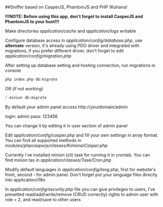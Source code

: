 ##Sniffer based on CasperJS, PhantomJS and PHP (Kohana)

**!!!NOTE: Before using this app, don't forget to install CasperJS and PhantomJS to your host!!!**

Make directories *application/cache* and *application/logs* writable

Configure database access in *application/config/database.php*, use **alternate** version, it's already using PDO driver and integrated with migrations, if you prefer different driver, don't forget to edit *application/config/migration.php*



After setting up database setting and hosting connection, run migrations in console

```PHP
php index.php db:migrate
 ```
OR (if not working)

```PHP
/.minion db:migrate
 ```
 
By default your admin panel access http://yourdomain/admin

login: admin
pass: 123456

You can change it by editing it in user section of admin panel
 
Edit *application/config/casper.php* and fill your own settings in array format. You can find all supported methods in *modules/phpcasperjs/classes/Kohana/Casper.php*

Currently i've installed minion (cli) task for running it in crontab. You can find minion tas in *application/classes/Task/Cron.php*

Modify default languages in *application/config/lang.php*, first for website's front, second - for admin panel. Don't forget put your language files directly into application/i18n 

In *application/config/security.php* file you can give privileges to users, I've presetted read/add/write/remove (CRUD correctly) rights to admin user with role = 2, and read/save to other users
 
 


